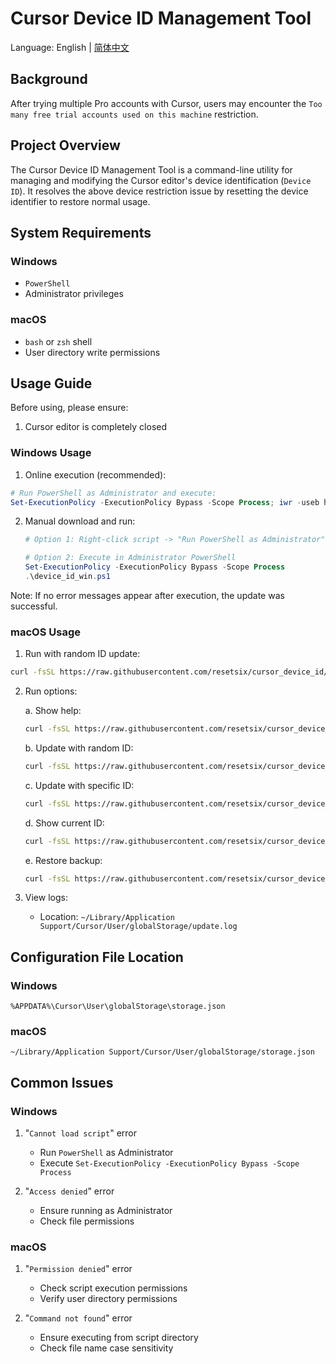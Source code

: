 # Cursor Device ID Management Tool

Language: English | [简体中文](README_ZH.md)

## Background

After trying multiple Pro accounts with Cursor, users may encounter the `Too many free trial accounts used on this machine` restriction.

## Project Overview

The Cursor Device ID Management Tool is a command-line utility for managing and modifying the Cursor editor's device identification (`Device ID`). It resolves the above device restriction issue by resetting the device identifier to restore normal usage.

## System Requirements

### Windows

- `PowerShell`
- Administrator privileges

### macOS

- `bash` or `zsh` shell
- User directory write permissions

## Usage Guide

Before using, please ensure:

1. Cursor editor is completely closed

### Windows Usage

1. Online execution (recommended):

```powershell
# Run PowerShell as Administrator and execute:
Set-ExecutionPolicy -ExecutionPolicy Bypass -Scope Process; iwr -useb https://raw.githubusercontent.com/resetsix/cursor_device_id/main/device_id_win.ps1 | iex
```

2. Manual download and run:

   ```powershell
   # Option 1: Right-click script -> "Run PowerShell as Administrator"

   # Option 2: Execute in Administrator PowerShell
   Set-ExecutionPolicy -ExecutionPolicy Bypass -Scope Process
   .\device_id_win.ps1
   ```

Note: If no error messages appear after execution, the update was successful.

### macOS Usage

1. Run with random ID update:

```bash
curl -fsSL https://raw.githubusercontent.com/resetsix/cursor_device_id/refs/heads/main/device_id_mac.sh | bash
```

2. Run options:

   a. Show help:
   ```bash
   curl -fsSL https://raw.githubusercontent.com/resetsix/cursor_device_id/refs/heads/main/device_id_mac.sh | bash -s -- --help
   ```

   b. Update with random ID:
   ```bash
   curl -fsSL https://raw.githubusercontent.com/resetsix/cursor_device_id/refs/heads/main/device_id_mac.sh | bash
   ```

   c. Update with specific ID:
   ```bash
   curl -fsSL https://raw.githubusercontent.com/resetsix/cursor_device_id/refs/heads/main/device_id_mac.sh | bash -s -- --id <your-id>
   ```

   d. Show current ID:
   ```bash
   curl -fsSL https://raw.githubusercontent.com/resetsix/cursor_device_id/refs/heads/main/device_id_mac.sh | bash -s -- --show
   ```

   e. Restore backup:
   ```bash
   curl -fsSL https://raw.githubusercontent.com/resetsix/cursor_device_id/refs/heads/main/device_id_mac.sh | bash -s -- --restore
   ```

3. View logs:
   - Location: `~/Library/Application Support/Cursor/User/globalStorage/update.log`

## Configuration File Location

### Windows

```
%APPDATA%\Cursor\User\globalStorage\storage.json
```

### macOS

```
~/Library/Application Support/Cursor/User/globalStorage/storage.json
```

## Common Issues

### Windows

1. "`Cannot load script`" error

   - Run `PowerShell` as Administrator
   - Execute `Set-ExecutionPolicy -ExecutionPolicy Bypass -Scope Process`

2. "`Access denied`" error
   - Ensure running as Administrator
   - Check file permissions

### macOS

1. "`Permission denied`" error

   - Check script execution permissions
   - Verify user directory permissions

2. "`Command not found`" error
   - Ensure executing from script directory
   - Check file name case sensitivity
